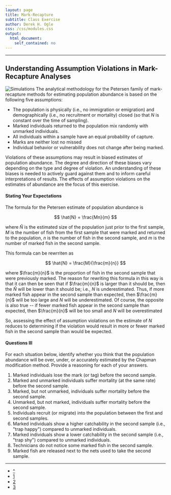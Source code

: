 ```yaml
---
layout: page
title: Mark-Recapture
subtitle: Class Exercise
author: Derek H. Ogle
css: /css/modules.css
output:
  html_document:
    self_contained: no
---
```


----

## Understanding Assumption Violations in Mark-Recapture Analyses
<img src="../../../imgs/computer-1.jpg" alt="Simulations" class="img-right">
The analytical methodology for the Petersen family of mark-recapture methods for estimating population abundance is based on the following five assumptions:

* The population is physically (i.e., no immigration or emigration) and demographically (i.e., no recruitment or mortality) closed (so that $N$ is constant over the time of sampling).
* Marked individuals returned to the population mix randomly with unmarked individuals.
* All individuals within a sample have an equal probability of capture.
* Marks are neither lost no missed
* Individual behavior or vulnerability does not change after being marked.

Violations of these assumptions may result in biased estimates of population abundance.  The degree and direction of these biases vary depending on the type and degree of violation.  An understanding of these biases is needed to actively guard against them and to inform careful interpretations of results.  The effects of assumption violations on the estimates of abundance are the focus of this exercise.

#### Stating Your Expectations

The formula for the Petersen estimate of population abundance is

$$ \hat{N} = \frac{Mn}{m} $$

where $\widehat{N}$ is the estimated size of the population just prior to the first sample, $M$ is the number of fish from the first sample that were marked and returned to the population, $n$ is the number of fish in the second sample, and $m$ is the number of marked fish in the second sample.

This formula can be rewrriten as

$$ \hat{N} = \frac{M}{\frac{m}{n}} $$

where $\frac{m}{n}$ is the proportion of fish in the second sample that were previously marked.  The reason for rewriting this formula in this way is that it can then be seen that if $\frac{m}{n}$ is larger than it should be, then the $\hat{N}$ will be lower than it should be; i.e., $N$ is underestimated.  Thus, if more marked fish appear in the second sample than expected, then $\frac{m}{n}$ will be too large and $N$ will be underestimated.  Of course, the opposite is also true -- if fewer marked fish appear in the second sample than expected, then $\frac{m}{n}$ will be too small and $N$ will be overestimated

So, assessing the effect of assumption violations on the estimate of $N$ reduces to determining if the violation would result in more or fewer marked fish in the second sample than would be expected.

#### Questions III

For each situation below, identify whether you think that the population abundance will be over, under, or accurately estimated by the Chapman modification method.  Provide a reasoning for each of your answers.

1. Marked individuals lose the mark (or tag) before the second sample.
1. Marked and unmarked individuals suffer mortality (at the same rate) before the second sample.
1. Marked, but not unmarked, individuals suffer mortality before the second sample.
1. Unmarked, but not marked, individuals suffer mortality before the second sample.
1. Individuals recruit (or migrate) into the population between the first and second samples.
1. Marked individuals show a higher catchability in the second sample (i.e., "trap happy") compared to unmarked individuals.
1. Marked individuals show a lower catchability in the second sample (i.e., "trap shy") compared to unmarked individuals.
1. Technicians do not notice some marked fish in the second sample.
1. Marked fish are released next to the nets used to take the second sample.

----

<div class="text-center">
<ul class="pagination pagination-lg">
  <li><a href="index.html">^</a></li>
  <li><a href="#">1</a></li>
  <li class="active"><a href="CE2b.html">2</a></li>
  <li><a href="CE2c.html">3</a></li>
</ul>
